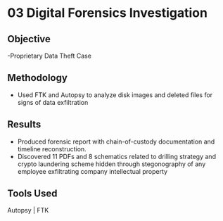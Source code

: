 # 03 Digital Forensics Investigation

## Objective
-Proprietary Data Theft Case

## Methodology
- Used FTK and Autopsy to analyze disk images and deleted files for signs of data exfiltration  

## Results
- Produced forensic report with chain-of-custody documentation and timeline reconstruction.
- Discovered 11 PDFs and 8 schematics related to drilling strategy and crypto laundering scheme hidden through stegonography of any employee exfiltrating company intellectual property

## Tools Used
Autopsy | FTK
